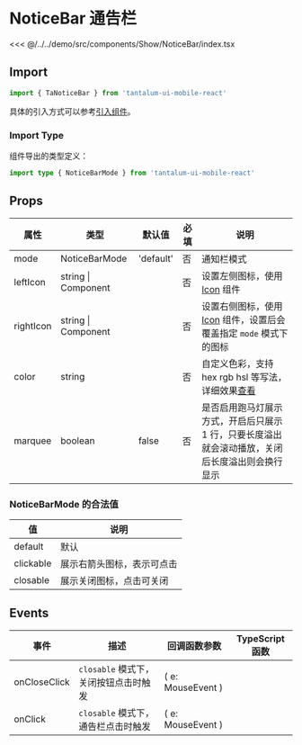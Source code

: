 # NoticeBar 通告栏

<CodeDemo name="NoticeBar">

<<< @/../../demo/src/components/Show/NoticeBar/index.tsx

</CodeDemo>

## Import

```js
import { TaNoticeBar } from 'tantalum-ui-mobile-react'
```

具体的引入方式可以参考[引入组件](../guide/import.md)。

### Import Type

组件导出的类型定义：

```ts
import type { NoticeBarMode } from 'tantalum-ui-mobile-react'
```

## Props

| 属性      | 类型                | 默认值    | 必填 | 说明                                                                                            |
| --------- | ------------------- | --------- | ---- | ----------------------------------------------------------------------------------------------- |
| mode      | NoticeBarMode       | 'default' | 否   | 通知栏模式                                                                                      |
| leftIcon  | string \| Component |           | 否   | 设置左侧图标，使用 [Icon](./Icon.md) 组件                                                       |
| rightIcon | string \| Component |           | 否   | 设置右侧图标，使用 [Icon](./Icon.md) 组件，设置后会覆盖指定 `mode` 模式下的图标                 |
| color     | string              |           | 否   | 自定义色彩，支持 hex rgb hsl 等写法，详细效果[查看](../design/color.md#自定义色彩)              |
| marquee   | boolean             | false     | 否   | 是否启用跑马灯展示方式，开启后只展示 1 行，只要长度溢出就会滚动播放，关闭后长度溢出则会换行显示 |

### NoticeBarMode 的合法值

| 值        | 说明                       |
| --------- | -------------------------- |
| default   | 默认                       |
| clickable | 展示右箭头图标，表示可点击 |
| closable  | 展示关闭图标，点击可关闭   |

## Events

| 事件         | 描述                                  | 回调函数参数      | TypeScript 函数 |
| ------------ | ------------------------------------- | ----------------- | --------------- |
| onCloseClick | `closable` 模式下，关闭按钮点击时触发 | ( e: MouseEvent ) |                 |
| onClick      | `closable` 模式下，通告栏点击时触发   | ( e: MouseEvent ) |                 |
